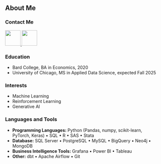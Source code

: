 ## About Me

### Contact Me

 <a href="https://www.linkedin.com/in/peytonnash/">
   <img height="50" src="https://github.com/user-attachments/assets/6fdd796e-7c70-49d5-bad6-bb6922091840"/>
</a>
 <a href="peytonnash@gmail.com">
   <img height="50" src="https://github.com/user-attachments/assets/4382cd36-bff7-453d-bd76-f82c9f8d6cb0"/>
</a>

### Education
- Bard College, BA in Economics, 2020
- University of Chicago, MS in Applied Data Science, expected Fall 2025

### Interests
- Machine Learning
- Reinforcement Learning
- Generative AI

### Languages and Tools
- **Programming Languages:** Python (Pandas, numpy, scikit-learn, PyTorch, Keras) • SQL • R • SAS • Stata
- **Database:** SQL Server • PostgreSQL • MySQL • BigQuery • Neo4j • MongoDB
- **Business Intelligence Tools:** Grafana • Power BI • Tableau
- **Other:** dbt • Apache Airflow • Git

<!--
**PeytonNash/PeytonNash** is a ✨ _special_ ✨ repository because its `README.md` (this file) appears on your GitHub profile.

Here are some ideas to get you started:

- 🔭 I’m currently working on ...
- 🌱 I’m currently learning ...
- 👯 I’m looking to collaborate on ...
- 🤔 I’m looking for help with ...
- 💬 Ask me about ...
- 📫 How to reach me: ...
- 😄 Pronouns: ...
- ⚡ Fun fact: ...
-->

